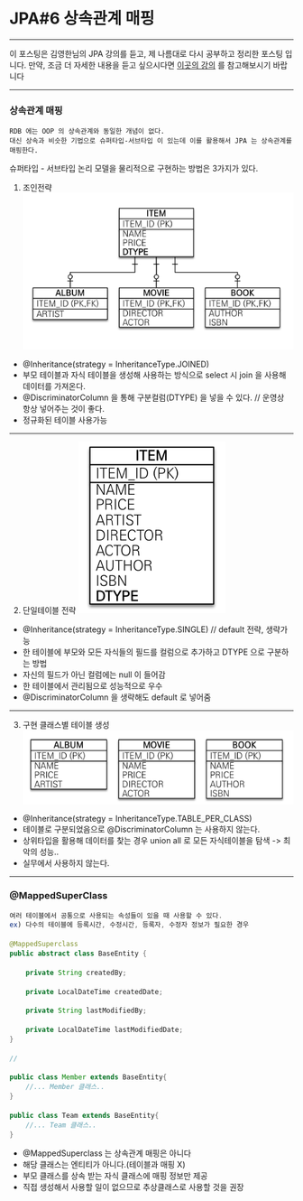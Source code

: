 # JPA#6 상속관계 매핑

---

이 포스팅은 김영한님의 JPA 강의를 듣고, 제 나름대로 다시 공부하고 정리한 포스팅 입니다. 만약, 조금 더 자세한 내용을 듣고 싶으시다면 [이곳의 강의](https://www.inflearn.com/users/@yh) 를 참고해보시기 바랍니다

---

### 상속관계 매핑
```text
RDB 에는 OOP 의 상속관계와 동일한 개념이 없다. 
대신 상속과 비슷한 기법으로 슈퍼타입-서브타입 이 있는데 이를 활용해서 JPA 는 상속관계를 매핑한다. 
```
슈퍼타입 - 서브타입 논리 모델을 물리적으로 구현하는 방법은 3가지가 있다.
1. 조인전략 
![조인전략](https://github.com/JadenKim940105/TIL/blob/master/jpa/img/join.png)  

- @Inheritance(strategy = InheritanceType.JOINED) 
- 부모 테이블과 자식 테이블을 생성해 사용하는 방식으로 select 시 join 을 사용해 데이터를 가져온다.
- @DiscriminatorColumn 을 통해 구분컬럼(DTYPE) 을 넣을 수 있다. // 운영상 항상 넣어주는 것이 좋다.
- 정규화된 테이블 사용가능
  
---   
  
2. 단일테이블 전략
![단일테이블전략](https://github.com/JadenKim940105/TIL/blob/master/jpa/img/onetable.png)  
   
- @Inheritance(strategy = InheritanceType.SINGLE) // default 전략, 생략가능
- 한 테이블에 부모와 모든 자식들의 필드를 컬럼으로 추가하고 DTYPE 으로 구분하는 방법
- 자신의 필드가 아닌 컬럼에는 null 이 들어감
- 한 테이블에서 관리됨으로 성능적으로 우수 
- @DiscriminatorColumn 을 생략해도 default 로 넣어줌 
  
----
   
3. 구현 클래스별 테이블 생성 
![테이블 분할](https://github.com/JadenKim940105/TIL/blob/master/jpa/img/eachtable.png)  
   
- @Inheritance(strategy = InheritanceType.TABLE_PER_CLASS) 
- 테이블로 구분되었음으로 @DiscriminatorColumn 는 사용하지 않는다.
- 상위타입을 활용해 데이터를 찾는 경우 union all 로 모든 자식테이블을 탐색 -> 최악의 성능..
- 실무에서 사용하지 않는다. 

-----

### @MappedSuperClass
```java
여러 테이블에서 공통으로 사용되는 속성들이 있을 때 사용할 수 있다.
ex) 다수의 테이블에 등록시간, 수정시간, 등록자, 수정자 정보가 필요한 경우

@MappedSuperclass
public abstract class BaseEntity {

    private String createdBy;

    private LocalDateTime createdDate;

    private String lastModifiedBy;

    private LocalDateTime lastModifiedDate;
}

// 

public class Member extends BaseEntity{
    //... Member 클래스..
}

public class Team extends BaseEntity{
    //... Team 클래스..
}
```
- @MappedSuperclass 는 상속관계 매핑은 아니다
- 해당 클래스는 엔티티가 아니다.(테이블과 매핑 X)
- 부모 클래스를 상속 받는 자식 클래스에 매핑 정보만 제공
- 직접 생성해서 사용할 일이 없으므로 추상클래스로 사용할 것을 권장
